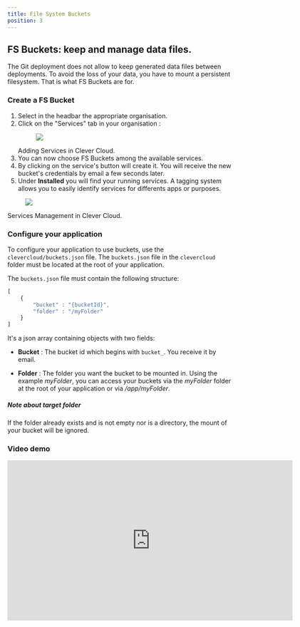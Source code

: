 ```yaml
---
title: File System Buckets
position: 3
---
```

## FS Buckets: keep and manage data files.

The Git deployment does not allow to keep generated data files between deployments. To avoid the loss of your data, you have to mount a persistent filesystem. That is what FS Buckets are for.

### Create a FS Bucket
1. Select in the headbar the appropriate organisation.
2. Click on the "Services" tab in your organisation : <figure class="cc-content-img"><a href="/assets/images/intro-services1.png"><img src="/assets/images/intro-services1.png"></a></figure><figcaption>Adding Services in Clever Cloud.</figcaption>
4. You can now choose FS Buckets among the available services.
5. By clicking on the service's button will create it. You will receive the new bucket's credentials by email a few seconds later.
6. Under **Installed** you will find your running services. A tagging system allows you to easily identify services for differents apps or purposes.
<figure class="cc-content-img"><a href="/assets/images/intro-services2.png"><img src="/assets/images/intro-services2.png"></a></figure>
  <figcaption>
    Services Management in Clever Cloud.
</figcaption>

### Configure your application

To configure your application to use buckets, use the
`clevercloud/buckets.json` file. The `buckets.json` file in the `clevercloud` folder must be located at the root of your application.

The `buckets.json` file must contain the following structure:

```javascript
[
	{
 		"bucket" : "{bucketId}",
		"folder" : "/myFolder"
	}
]
```


It's a json array containing objects with two fields:

* **Bucket**
: The bucket id which begins with `bucket_`. You receive it by email.

* **Folder**
: The folder you want the bucket to be mounted in. Using the example
*myFolder*, you can access your buckets via the *myFolder* folder at
the root of your application or via */app/myFolder*.  

<div class="alert alert-hot-problems">
  <h5>Note about target folder</h5>
  <p>
    If the folder already exists and is not empty nor is a directory, the mount of your bucket will be ignored.
  </p>
</div>

### Video demo
<p>
<iframe style="width:640px" height="360" src="http://www.youtube.com/embed/6rJ8zQqIhUw?rel=0&autohide=1&showinfo=0" frameborder="0" controls="0"  allowfullscreen="allowfullscreen"> </iframe>  
</p>
